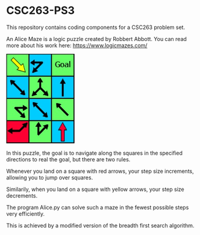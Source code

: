 # CSC263-PS3

This repository contains coding components for a CSC263 problem set.

An Alice Maze is a logic puzzle created by Robbert Abbott. You can read more about his work here: https://www.logicmazes.com/

![Example](AliceMazePicture.jpg)

In this puzzle, the goal is to navigate along the squares in the specified directions to real the goal, but there are two rules.

Whenever you land on a square with red arrows, your step size increments, allowing you to jump over squares.

Similarily, when you land on a square with yellow arrows, your step size decrements.

The program Alice.py can solve such a maze in the fewest possible steps very efficiently.

This is achieved by a modified version of the breadth first search algorithm.
